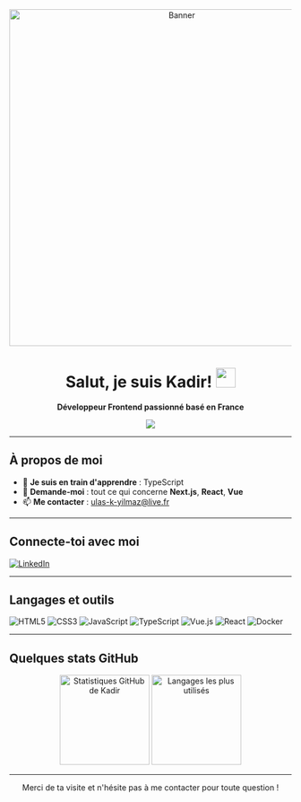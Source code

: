 <!-- Bannière ou GIF (optionnel) -->
<div align="center">
  <img src="https://user-images.githubusercontent.com/34925750/202248779-21a5a6dc-28ca-4dbb-8164-3fbc6d9972a9.gif" alt="Banner" width="600"/>
</div>

<!-- Titre Principal -->
<h1 align="center">Salut, je suis Kadir! <img src="https://media.giphy.com/media/hvRJCLFzcasrR4ia7z/giphy.gif" width="35"></h1>
<p align="center">
  <strong>Développeur Frontend passionné basé en France</strong>
</p>

<!-- Typing SVG (optionnel) -->
<p align="center">
  <img src="https://readme-typing-svg.demolab.com?font=Fira+Code&size=24&pause=1000&color=16B3F7&width=600&lines=Bienvenue+sur+mon+profil+GitHub+!;Je+suis+passionné+par+le+développement+frontend;Actuellement,+j'apprends+TypeScript;Poses+tes+questions+sur+React+ou+Vue+!">
</p>

---

## À propos de moi

- 🔭 **Je suis en train d'apprendre** : TypeScript  
- 💬 **Demande-moi** : tout ce qui concerne **Next.js**, **React**, **Vue**  
- 📫 **Me contacter** : [ulas-k-yilmaz@live.fr](mailto:ulas-k-yilmaz@live.fr)

---

## Connecte-toi avec moi

<p align="left">
  <a href="https://www.linkedin.com/in/kadiryilmaz22/" target="_blank" rel="noreferrer">
    <img src="https://img.shields.io/badge/-LinkedIn-0077B5?logo=Linkedin&logoColor=white&style=for-the-badge" alt="LinkedIn"/>
  </a>
</p>

---

## Langages et outils

<p align="left">
  <!-- HTML5 -->
  <img src="https://img.shields.io/badge/HTML5-E34F26?logo=html5&logoColor=white&style=for-the-badge" alt="HTML5"/>
  <!-- CSS3 -->
  <img src="https://img.shields.io/badge/CSS3-1572B6?logo=css3&logoColor=white&style=for-the-badge" alt="CSS3"/>
  <!-- JavaScript -->
  <img src="https://img.shields.io/badge/JavaScript-F7DF1E?logo=javascript&logoColor=black&style=for-the-badge" alt="JavaScript"/>
  <!-- TypeScript -->
  <img src="https://img.shields.io/badge/TypeScript-007ACC?logo=typescript&logoColor=white&style=for-the-badge" alt="TypeScript"/>
  <!-- Vue -->
  <img src="https://img.shields.io/badge/Vue.js-42b883?logo=vue.js&logoColor=white&style=for-the-badge" alt="Vue.js"/>
  <!-- React -->
  <img src="https://img.shields.io/badge/React-61DAFB?logo=react&logoColor=black&style=for-the-badge" alt="React"/>
  <!-- Docker -->
  <img src="https://img.shields.io/badge/Docker-2496ED?logo=docker&logoColor=white&style=for-the-badge" alt="Docker"/>
</p>

---

## Quelques stats GitHub

<div align="center">
  <!-- Stats globales -->
  <img height="160" src="https://github-readme-stats.vercel.app/api?username=MrRobo1&show_icons=true&theme=react" alt="Statistiques GitHub de Kadir"/>
  
  <!-- Langages les plus utilisés -->
  <img height="160" src="https://github-readme-stats.vercel.app/api/top-langs/?username=MrRobo1&layout=compact&theme=react" alt="Langages les plus utilisés"/>
</div>


---

<p align="center">
  Merci de ta visite et n'hésite pas à me contacter pour toute question !
</p>
